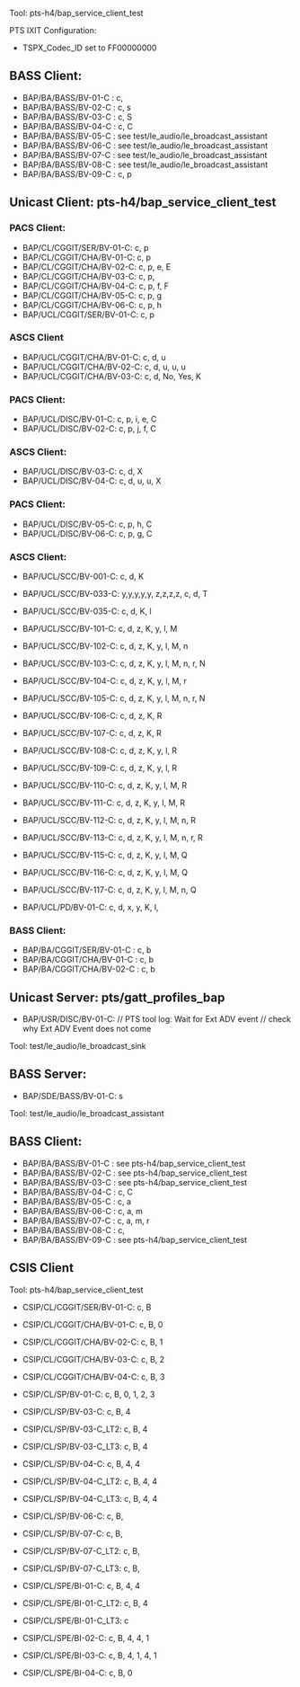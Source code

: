
Tool: pts-h4/bap_service_client_test

PTS IXIT Configuration: 
- TSPX_Codec_ID set to FF00000000


## BASS Client:
- BAP/BA/BASS/BV-01-C    : c, 
- BAP/BA/BASS/BV-02-C    : c, s
- BAP/BA/BASS/BV-03-C    : c, S
- BAP/BA/BASS/BV-04-C    : c, C
- BAP/BA/BASS/BV-05-C    : see test/le_audio/le_broadcast_assistant
- BAP/BA/BASS/BV-06-C    : see test/le_audio/le_broadcast_assistant
- BAP/BA/BASS/BV-07-C    : see test/le_audio/le_broadcast_assistant
- BAP/BA/BASS/BV-08-C    : see test/le_audio/le_broadcast_assistant
- BAP/BA/BASS/BV-09-C    : c, p

## Unicast Client: pts-h4/bap_service_client_test
### PACS Client:
- BAP/CL/CGGIT/SER/BV-01-C:  c, p
- BAP/CL/CGGIT/CHA/BV-01-C:  c, p
- BAP/CL/CGGIT/CHA/BV-02-C:  c, p, e, E
- BAP/CL/CGGIT/CHA/BV-03-C:  c, p, 
- BAP/CL/CGGIT/CHA/BV-04-C:  c, p, f, F
- BAP/CL/CGGIT/CHA/BV-05-C:  c, p, g
- BAP/CL/CGGIT/CHA/BV-06-C:  c, p, h
- BAP/UCL/CGGIT/SER/BV-01-C: c, p 
### ASCS Client
- BAP/UCL/CGGIT/CHA/BV-01-C: c, d, u
- BAP/UCL/CGGIT/CHA/BV-02-C: c, d, u, u, u
- BAP/UCL/CGGIT/CHA/BV-03-C: c, d, No, Yes, K


### PACS Client:
- BAP/UCL/DISC/BV-01-C: c, p, i, e, C
- BAP/UCL/DISC/BV-02-C: c, p, j, f, C
### ASCS Client:
- BAP/UCL/DISC/BV-03-C: c, d, X
- BAP/UCL/DISC/BV-04-C: c, d, u, u, X
### PACS Client:
- BAP/UCL/DISC/BV-05-C: c, p, h, C
- BAP/UCL/DISC/BV-06-C: c, p, g, C

### ASCS Client:
- BAP/UCL/SCC/BV-001-C: c, d, K
- BAP/UCL/SCC/BV-033-C: y,y,y,y,y, z,z,z,z, c, d, T 
- BAP/UCL/SCC/BV-035-C: c, d, K, l
- BAP/UCL/SCC/BV-101-C: c, d, z, K, y, l, M
- BAP/UCL/SCC/BV-102-C: c, d, z, K, y, l, M, n
- BAP/UCL/SCC/BV-103-C: c, d, z, K, y, l, M, n, r, N
- BAP/UCL/SCC/BV-104-C: c, d, z, K, y, l, M, r
- BAP/UCL/SCC/BV-105-C: c, d, z, K, y, l, M, n, r, N
- BAP/UCL/SCC/BV-106-C: c, d, z, K, R
- BAP/UCL/SCC/BV-107-C: c, d, z, K, R
- BAP/UCL/SCC/BV-108-C: c, d, z, K, y, l, R
- BAP/UCL/SCC/BV-109-C: c, d, z, K, y, l, R
- BAP/UCL/SCC/BV-110-C: c, d, z, K, y, l, M, R
- BAP/UCL/SCC/BV-111-C: c, d, z, K, y, l, M, R
- BAP/UCL/SCC/BV-112-C: c, d, z, K, y, l, M, n, R
- BAP/UCL/SCC/BV-113-C: c, d, z, K, y, l, M, n, r, R
- BAP/UCL/SCC/BV-115-C: c, d, z, K, y, l, M, Q
- BAP/UCL/SCC/BV-116-C: c, d, z, K, y, l, M, Q
- BAP/UCL/SCC/BV-117-C: c, d, z, K, y, l, M, n, Q

- BAP/UCL/PD/BV-01-C: c, d, x, y, K, l, 
### BASS Client:
- BAP/BA/CGGIT/SER/BV-01-C  : c, b
- BAP/BA/CGGIT/CHA/BV-01-C  : c, b
- BAP/BA/CGGIT/CHA/BV-02-C  : c, b

## Unicast Server: pts/gatt_profiles_bap
- BAP/USR/DISC/BV-01-C: // PTS tool log: Wait for Ext ADV event
                        // check why Ext ADV Event does not come

Tool: test/le_audio/le_broadcast_sink

## BASS Server:
- BAP/SDE/BASS/BV-01-C:    s

Tool: test/le_audio/le_broadcast_assistant

## BASS Client:
- BAP/BA/BASS/BV-01-C    : see pts-h4/bap_service_client_test
- BAP/BA/BASS/BV-02-C    : see pts-h4/bap_service_client_test
- BAP/BA/BASS/BV-03-C    : see pts-h4/bap_service_client_test
- BAP/BA/BASS/BV-04-C    : c, C
- BAP/BA/BASS/BV-05-C    : c, a
- BAP/BA/BASS/BV-06-C    : c, a, m
- BAP/BA/BASS/BV-07-C    : c, a, m, r
- BAP/BA/BASS/BV-08-C    : c,
- BAP/BA/BASS/BV-09-C    : see pts-h4/bap_service_client_test

## CSIS Client

Tool: pts-h4/bap_service_client_test

- CSIP/CL/CGGIT/SER/BV-01-C: c, B
- CSIP/CL/CGGIT/CHA/BV-01-C: c, B, 0
- CSIP/CL/CGGIT/CHA/BV-02-C: c, B, 1
- CSIP/CL/CGGIT/CHA/BV-03-C: c, B, 2
- CSIP/CL/CGGIT/CHA/BV-04-C: c, B, 3

- CSIP/CL/SP/BV-01-C:        c, B, 0, 1, 2, 3
- CSIP/CL/SP/BV-03-C:        c, B, 4
- CSIP/CL/SP/BV-03-C_LT2:    c, B, 4
- CSIP/CL/SP/BV-03-C_LT3:    c, B, 4
- CSIP/CL/SP/BV-04-C:        c, B, 4, 4
- CSIP/CL/SP/BV-04-C_LT2:    c, B, 4, 4
- CSIP/CL/SP/BV-04-C_LT3:    c, B, 4, 4
- CSIP/CL/SP/BV-06-C:        c, B, 
- CSIP/CL/SP/BV-07-C:        c, B, 
- CSIP/CL/SP/BV-07-C_LT2:    c, B,  
- CSIP/CL/SP/BV-07-C_LT3:    c, B, 

- CSIP/CL/SPE/BI-01-C:       c, B, 4, 4
- CSIP/CL/SPE/BI-01-C_LT2:   c, B, 4
- CSIP/CL/SPE/BI-01-C_LT3:   c
- CSIP/CL/SPE/BI-02-C:       c, B, 4, 4, 1
- CSIP/CL/SPE/BI-03-C:       c, B, 4, 1, 4, 1
- CSIP/CL/SPE/BI-04-C:       c, B, 0